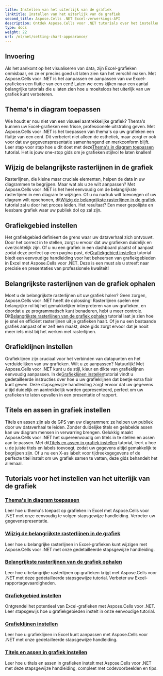 ```yaml
---
title: Instellen van het uiterlijk van de grafiek
linktitle: Instellen van het uiterlijk van de grafiek
second_title: Aspose.Cells .NET Excel-verwerkings-API
description: Ontdek Aspose.Cells voor .NET tutorials over het instellen van het uiterlijk van een grafiek. Leer thema's toe te passen, rasterlijnen te wijzigen, grafiekgebieden, titels, assen en meer in te stellen met eenvoudige handleidingen.
type: docs
weight: 22
url: /nl/net/setting-chart-appearance/
---
```

## Invoering

Als het aankomt op het visualiseren van data, zijn Excel-grafieken onmisbaar, en ze er precies goed uit laten zien kan het verschil maken. Met Aspose.Cells voor .NET is het aanpassen en aanpassen van uw Excel-grafieken een fluitje van een cent! Laten we eens kijken naar een aantal belangrijke tutorials die u laten zien hoe u moeiteloos het uiterlijk van uw grafiek kunt verbeteren.

## Thema's in diagram toepassen
 Wie houdt er nou niet van een visueel aantrekkelijke grafiek? Thema's kunnen uw Excel-grafieken een frisse, professionele uitstraling geven. Met Aspose.Cells voor .NET is het toepassen van thema's op uw grafieken een fluitje van een cent. Dit verbetert niet alleen de esthetiek, maar zorgt er ook voor dat uw gegevenspresentatie samenhangend en merkconform blijft. Leer stap voor stap hoe u dit doet met deze[Thema's in diagram toepassen](./apply-themes-in-chart/) tutorial. Het is jouw one-stop gids om je grafieken stijlvol te laten knallen!

## Wijzig de belangrijkste rasterlijnen in de grafiek
Rasterlijnen, die kleine maar cruciale elementen, helpen de data in uw diagrammen te begrijpen. Maar wat als u ze wilt aanpassen? Met Aspose.Cells voor .NET is het heel eenvoudig om de belangrijkste rasterlijnen in een diagram te wijzigen. Of u nu nadruk wilt toevoegen of uw diagram wilt opschonen, dit[Wijzig de belangrijkste rasterlijnen in de grafiek](./change-major-gridlines-in-chart/) tutorial zal u door het proces leiden. Het resultaat? Een meer gepolijste en leesbare grafiek waar uw publiek dol op zal zijn.

## Grafiekgebied instellen
 Het grafiekgebied definieert de grens waar uw dataverhaal zich ontvouwt. Door het correct in te stellen, zorgt u ervoor dat uw grafieken duidelijk en overzichtelijk zijn. Of u nu een grafiek in een dashboard plaatst of aanpast zodat deze perfect op een pagina past, de[Grafiekgebied instellen](./set-chart-area/) tutorial biedt een eenvoudige handleiding voor het beheersen van grafiekgebieden in Excel met Aspose.Cells voor .NET. Deze is een must als u streeft naar precisie en presentaties van professionele kwaliteit!

## Belangrijkste rasterlijnen van de grafiek ophalen
Moet u de belangrijkste rasterlijnen uit uw grafiek halen? Geen zorgen, Aspose.Cells voor .NET heeft de oplossing! Rasterlijnen spelen een belangrijke rol bij het gemakkelijker interpreteren van uw grafieken, en doordat u ze programmatisch kunt benaderen, hebt u meer controle. Dit[Belangrijkste rasterlijnen van de grafiek ophalen](./get-major-gridlines-of-chart/) tutorial laat je zien hoe je snel en efficiënt rasterlijnen uit je grafieken haalt. Of je nu een bestaande grafiek aanpast of er zelf een maakt, deze gids zorgt ervoor dat je nooit meer iets mist bij het werken met rasterlijnen.

## Grafieklijnen instellen
 Grafieklijnen zijn cruciaal voor het verbinden van datapunten en het verduidelijken van uw grafieken. Wilt u ze aanpassen? Natuurlijk! Met Aspose.Cells voor .NET kunt u de stijl, kleur en dikte van grafieklijnen eenvoudig aanpassen. In de[Grafieklijnen instellen](./set-chart-lines/)tutorial vindt u gedetailleerde instructies over hoe u uw grafieklijnen dat beetje extra flair kunt geven. Deze stapsgewijze handleiding zorgt ervoor dat uw gegevens altijd duidelijk en aantrekkelijk worden gepresenteerd, perfect om uw grafieken te laten opvallen in een presentatie of rapport.

## Titels en assen in grafiek instellen
 Titels en assen zijn als de GPS van uw diagrammen: ze helpen uw publiek door uw dataverhaal te leiden. Zonder duidelijke titels en gelabelde assen kan uw diagram mensen in verwarring brengen. Gelukkig maakt Aspose.Cells voor .NET het supereenvoudig om titels in te stellen en assen aan te passen. Met dit[Titels en assen in grafiek instellen](./set-titles-and-axes-in-chart/) tutorial, leert u hoe u de juiste titels en labels toevoegt, zodat uw gegevens altijd gemakkelijk te begrijpen zijn. Of u nu een X-as labelt voor tijdreeksgegevens of de perfecte titel instelt om uw grafiek samen te vatten, deze gids behandelt het allemaal.

## Tutorials voor het instellen van het uiterlijk van de grafiek
### [Thema's in diagram toepassen](./apply-themes-in-chart/)
Leer hoe u thema's toepast op grafieken in Excel met Aspose.Cells voor .NET met onze eenvoudig te volgen stapsgewijze handleiding. Verbeter uw gegevenspresentatie.
### [Wijzig de belangrijkste rasterlijnen in de grafiek](./change-major-gridlines-in-chart/)
Leer hoe u belangrijke rasterlijnen in Excel-grafieken kunt wijzigen met Aspose.Cells voor .NET met onze gedetailleerde stapsgewijze handleiding.
### [Belangrijkste rasterlijnen van de grafiek ophalen](./get-major-gridlines-of-chart/)
Leer hoe u belangrijke rasterlijnen op grafieken krijgt met Aspose.Cells voor .NET met deze gedetailleerde stapsgewijze tutorial. Verbeter uw Excel-rapportagevaardigheden.
### [Grafiekgebied instellen](./set-chart-area/)
Ontgrendel het potentieel van Excel-grafieken met Aspose.Cells voor .NET. Leer stapsgewijs hoe u grafiekgebieden instelt in onze eenvoudige tutorial.
### [Grafieklijnen instellen](./set-chart-lines/)
Leer hoe u grafieklijnen in Excel kunt aanpassen met Aspose.Cells voor .NET met onze gedetailleerde stapsgewijze handleiding.
### [Titels en assen in grafiek instellen](./set-titles-and-axes-in-chart/)
Leer hoe u titels en assen in grafieken instelt met Aspose.Cells voor .NET met deze stapsgewijze handleiding, compleet met codevoorbeelden en tips.